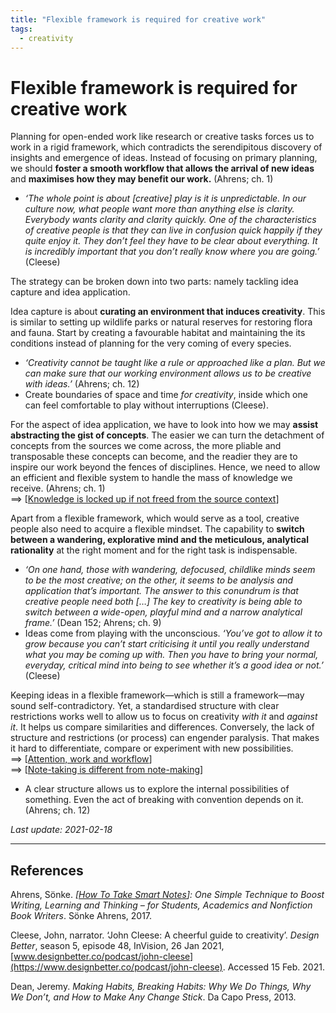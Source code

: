 ```yaml
---
title: "Flexible framework is required for creative work"
tags:
  - creativity
---
```


# Flexible framework is required for creative work

Planning for open-ended work like research or creative tasks forces us to work in a rigid framework, which contradicts the serendipitous discovery of insights and emergence of ideas. Instead of focusing on primary planning, we should **foster a smooth workflow that allows the arrival of new ideas** and **maximises how they may benefit our work.** (Ahrens; ch. 1)
- *‘The whole point is about [creative] play is it is unpredictable. In our culture now, what people want more than anything else is clarity. Everybody wants clarity and clarity quickly. One of the characteristics of creative people is that they can live in confusion quick happily if they quite enjoy it. They don’t feel they have to be clear about everything. It is incredibly important that you don’t really know where you are going.’* (Cleese)

The strategy can be broken down into two parts: namely tackling idea capture and idea application.

Idea capture is about **curating an environment that induces creativity**. This is similar to setting up wildlife parks or natural reserves for restoring flora and fauna. Start by creating a favourable habitat and maintaining the its conditions instead of planning for the very coming of every species.
  - *‘Creativity cannot be taught like a rule or approached like a plan. But we can make sure that our working environment allows us to be creative with ideas.’* (Ahrens; ch. 12)
  - Create boundaries of space and time *for creativity*, inside which one can feel comfortable to play without interruptions (Cleese).

For the aspect of idea application, we have to look into how we may **assist abstracting the gist of concepts**. The easier we can turn the detachment of concepts from the sources we come across, the more pliable and transposable these concepts can become, and the readier they are to inspire our work beyond the fences of disciplines. Hence, we need to allow an efficient and flexible system to handle the mass of knowledge we receive. (Ahrens; ch. 1)  
==> [[Knowledge is locked up if not freed from the source context]]

Apart from a flexible framework, which would serve as a tool, creative people also need to acquire a flexible mindset. The capability to **switch between a wandering, explorative mind and the meticulous, analytical rationality** at the right moment and for the right task is indispensable.
- *‘On one hand, those with wandering, defocused, childlike minds seem to be the most creative; on the other, it seems to be analysis and application that’s important. The answer to this conundrum is that creative people need both […] The key to creativity is being able to switch between a wide-open, playful mind and a narrow analytical frame.’* (Dean 152; Ahrens; ch. 9)
- Ideas come from playing with the unconscious. *‘You’ve got to allow it to grow because you can’t start criticising it until you really understand what you may be coming up with. Then you have to bring your normal, everyday, critical mind into being to see whether it’s a good idea or not.’* (Cleese)

Keeping ideas in a flexible framework—which is still a framework—may sound self-contradictory. Yet, a standardised structure with clear restrictions works well to allow us to focus on creativity *with it* and *against it*. It helps us compare similarities and differences. Conversely, the lack of structure and restrictions (or process) can engender paralysis. That makes it hard to differentiate, compare or experiment with new possibilities.  
==> [[Attention, work and workflow]]  
==> [[Note-taking is different from note-making]]

- A clear structure allows us to explore the internal possibilities of something. Even the act of breaking with convention depends on it. (Ahrens; ch. 12)

*Last update: 2021-02-18*

* * *

## References

Ahrens, Sönke. *[[How To Take Smart Notes]]: One Simple Technique to Boost Writing, Learning and Thinking – for Students, Academics and Nonfiction Book Writers*. Sönke Ahrens, 2017.

Cleese, John, narrator. ‘John Cleese: A cheerful guide to creativity’. _Design Better_, season 5, episode 48, InVision, 26 Jan 2021, [www.designbetter.co/podcast/john-cleese](https://www.designbetter.co/podcast/john-cleese). Accessed 15 Feb. 2021.

Dean, Jeremy. *Making Habits, Breaking Habits: Why We Do Things, Why We Don’t, and How to Make Any Change Stick*. Da Capo Press, 2013.

[//begin]: # "Autogenerated link references for markdown compatibility"
[Knowledge is locked up if not freed from the source context]: knowledge-is-locked-up-if-not-freed-from-the-source-context "Knowledge is locked up if not freed from the source context"
[Attention, work and workflow]: attention-work-and-workflow "Attention, work and workflow"
[Note-taking is different from note-making]: note-taking-is-different-from-note-making "Note-taking is different from note-making"
[How To Take Smart Notes]: how-to-take-smart-notes "How To Take Smart Notes"
[//end]: # "Autogenerated link references"

